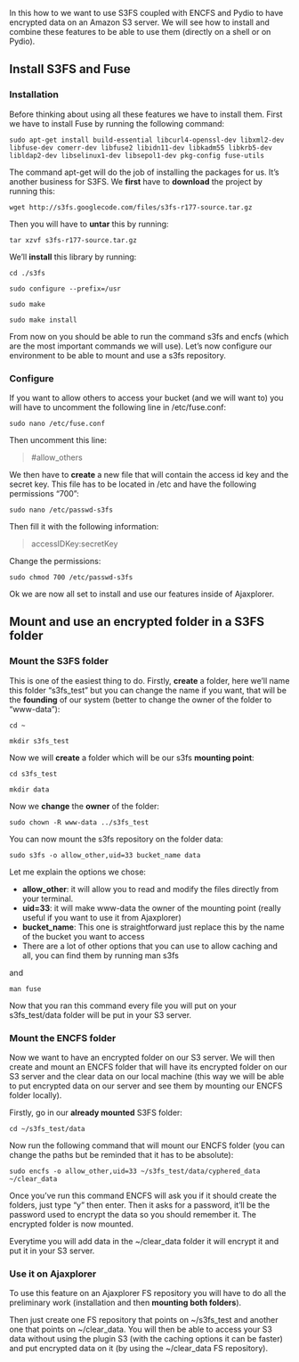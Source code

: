 In this how to we want to use S3FS coupled with ENCFS and Pydio to have encrypted data on an Amazon S3 server. We will see how to install and combine these features to be able to use them (directly on a shell or on Pydio).


## Install S3FS and Fuse
### Installation
Before thinking about using all these features we have to install them. First we have to install Fuse by running the following command:

    sudo apt-get install build-essential libcurl4-openssl-dev libxml2-dev libfuse-dev comerr-dev libfuse2 libidn11-dev libkadm55 libkrb5-dev libldap2-dev libselinux1-dev libsepol1-dev pkg-config fuse-utils

The command apt-get will do the job of installing the packages for us. It’s another business for S3FS. We **first** have to **download** the project by running this:

    wget http://s3fs.googlecode.com/files/s3fs-r177-source.tar.gz

Then you will have to **untar** this by running:

    tar xzvf s3fs-r177-source.tar.gz

We’ll **install** this library by running:

    cd ./s3fs

    sudo configure --prefix=/usr

    sudo make

    sudo make install

From now on you should be able to run the command s3fs and encfs (which are the most important commands we will use). Let’s now configure our environment to be able to mount and use a s3fs repository.

### Configure
If you want to allow others to access your bucket (and we will want to) you will have to uncomment the following line in /etc/fuse.conf:

    sudo nano /etc/fuse.conf

Then uncomment this line:

> #allow_others

We then have to **create**  a new file that will contain the access id key and the secret key. This file has to be located in /etc and have the following permissions “700”:

    sudo nano /etc/passwd-s3fs

Then fill it with the following information:

> accessIDKey:secretKey

Change the permissions:

    sudo chmod 700 /etc/passwd-s3fs

Ok we are now all set to install and use our features inside of Ajaxplorer.

## Mount and use an encrypted folder in a S3FS folder
### Mount the S3FS folder
This is one of the easiest thing to do. Firstly, **create** a folder, here we’ll name this folder “s3fs_test” but you can change the name if you want, that will be the **founding** of our system (better to change the owner of the folder to “www-data”):

    cd ~

    mkdir s3fs_test

Now we will **create** a folder which will be our s3fs **mounting point**:

    cd s3fs_test

    mkdir data

Now we **change** the **owner** of the folder:

    sudo chown -R www-data ../s3fs_test

You can now mount the s3fs repository on the folder data:

    sudo s3fs -o allow_other,uid=33 bucket_name data

Let me explain the options we chose:

+ **allow_other**: it will allow you to read and modify the files directly from your terminal.
+ **uid=33**: it will make www-data the owner of the mounting point (really useful if you want to use it from Ajaxplorer)
+ **bucket_name**: This one is straightforward just replace this by the name of the bucket you want to access
+ There are a lot of other options that you can use to allow caching and all, you can find them by running
    man s3fs

and

    man fuse

Now that you ran this command every file you will put on your s3fs_test/data folder will be put in your S3 server.

### Mount the ENCFS folder
Now we want to have an encrypted folder on our S3 server. We will then create and mount an ENCFS folder that will have its encrypted folder on our S3 server and the clear data on our local machine (this way we will be able to put encrypted data on our server and see them by mounting our ENCFS folder locally).

Firstly, go in our **already mounted** S3FS folder:

    cd ~/s3fs_test/data

Now run the following command that will mount our ENCFS folder (you can change the paths but be reminded that it has to be absolute):

    sudo encfs -o allow_other,uid=33 ~/s3fs_test/data/cyphered_data ~/clear_data

Once you’ve run this command ENCFS will ask you if it should create the folders, just type “y” then enter. Then it asks for a password, it’ll be the password used to encrypt the data so you should remember it. The encrypted folder is now mounted.

Everytime you will add data in the ~/clear_data folder it will encrypt it and put it in your S3 server.

### Use it on Ajaxplorer
To use this feature on an Ajaxplorer FS repository you will have to do all the preliminary work (installation and then **mounting both folders**).

Then just create one FS repository that points on ~/s3fs_test and another one that points on ~/clear_data. You will then be able to access your S3 data without using the plugin S3 (with the caching options it can be faster) and put encrypted data on it (by using the ~/clear_data FS repository).